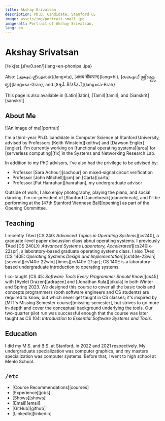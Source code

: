 ```yaml
---
title: Akshay Srivatsan
description: Ph.D. Candidate, Stanford CS
image: assets/img/portrait-small.jpg
image-alt: Portrait of Akshay Srivatsan.
lang: en
---
```


# Akshay Srivatsan

[/əˈkʃeɪ ʃɹiˈvʌθ.sən/]{lang=en-phonipa .ipa}

Also: [அக்ஷய் ஶ்ரீவத்ஸன்]{lang=ta}, [अक्षय श्रीवत्सन]{lang=hi}, [𑌅𑌕𑍍𑌷𑌯𑍍
𑌶𑍍𑌰𑍀𑌵𑌤𑍍𑌸𑌨𑍍]{lang=sa-Gran}, and [𑀅𑀓𑁆𑀱𑀬𑁆 𑀰𑁆𑀭𑀻𑀯𑀢𑁆𑀲𑀦𑁆]{lang=sa-Brah}

This page is also available in [Latin][latin], [Tamil][tamil], and
[Sanskrit][sanskrit].

## About Me

![An image of me][portrait]

I'm a third-year Ph.D. candidate in Computer Science at Stanford
University, advised by Professors [Keith Winstein][keithw] and [Dawson
Engler][engler]. I'm currently working on [functional operating
systems][arca] for [serverless computing][fix] in the Systems and
Networking Research Lab.

In addition to my PhD advisors, I've also had the privilege to be
advised by:

-   Professor [Sara Achour][sachour] on mixed-signal circuit
    verification
-   Professor [John Mitchell][jcm] on [Carta][carta]
-   Professor [Pat Hanrahan][hanrahan], my undergraduate advisor

Outside of work, I also enjoy photography, playing the piano, and
social dancing. I'm co-president of [Stanford Dancebreak][dancebreak],
and I'll be performing at the [47th Stanford Viennese Ball][opening]
as part of the Opening Committee.

## Teaching

I recently TAed [CS 240: _Advanced Topics in Operating
Systems_][cs240], a graduate-level paper discussion class about
operating systems. I previously TAed [CS 240LX: _Advanced Systems
Laboratory, Accelerated_][cs240lx-22spr], a laboratory-based graduate
operating systems class. I also TAed [CS 140E: _Operating Systems
Design and Implementation_][cs140e-23win] [several][cs140e-22win]
[times][cs140e-21spr]; CS 140E is a laboratory-based undergraduate
introduction to operating systems.

I co-taught [CS 45: _Software Tools Every Programmer Should
Know_][cs45] with [Ayelet Drazen][adrazen] and [Jonathan Kula][jdkula]
in both Winter and Spring 2023. We designed this course to cover all
the basic tools and concepts programmers (both software engineers and
CS students) are required to know, but which never get taught in CS
classes; it's inspired by [MIT's Missing Semester
course][missing-semester], but strives to go more in-depth and cover
the conceptual background underlying the tools. Our two-quarter pilot
run was successful enough that the course was later taught as CS 104:
_Introduction to Essential Software Systems and Tools_.

## Education

I did my M.S. and B.S. at Stanford, in 2022 and 2021 respectively. My
undergraduate specialization was computer graphics, and my masters
specialization was computer systems. Before that, I went to high
school at Menlo School.

## `/etc`

-   [Course Recommendations][courses]
-   [Experience][jobs]
-   [Shows][shows]
-   [Email][email]
-   [GitHub][github]
-   [LinkedIn][linkedin]
